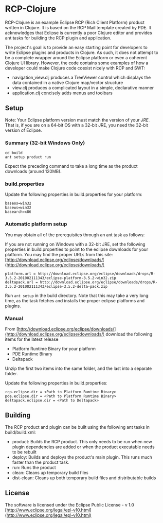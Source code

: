 # RCP-Clojure

RCP-Clojure is an example Eclipse RCP (Rich Client Platform) product written in Clojure. It is based on the RCP Mail 
template created by PDE.  It acknowledges that Eclipse is currently a poor Clojure editor and provides ant tasks for 
building the RCP plugin and application.

The project's goal is to provide an easy starting point for developers to write Eclipse plugins and products in Clojure.
As such, it does not attempt to be a complete wrapper around the Eclipse platform or even a coherent Clojure UI library.
However, the code contains some examples of how a developer could make Clojure code coexist nicely with RCP and SWT:

- navigation_view.clj produces a TreeViewer control which displays the data contained in a native Clojure map/vector structure
- view.clj produces a complicated layout in a simple, declarative manner
- application.clj concisely adds menus and toolbars

## Setup

Note: Your Eclipse platform version must match the version of your *JRE*.  That is, if you are on a 64-bit OS with a 32-bit
JRE, you need the 32-bit version of Eclipse.

### Summary (32-bit Windows Only)

    cd build
    ant setup product run

Expect the preceding command to take a long time as the product downloads (around 120MB).

### build.properties

Update the following properties in build.properties for your platform:

    baseos=win32
    basews=win32
    basearch=x86

### Automatic platform setup

You may obtain all of the prerequisites through an ant task as follows:

If you are not running on Windows with a 32-bit JRE, set the following properties in build.properties to point to the eclipse
downloads for your platform.  You may find the proper URLs from this site: 
[http://download.eclipse.org/eclipse/downloads/](http://download.eclipse.org/eclipse/downloads/)

    platform.url = http://download.eclipse.org/eclipse/downloads/drops/R-3.5.2-201002111343/eclipse-platform-3.5.2-win32.zip
    deltapack.url = http://download.eclipse.org/eclipse/downloads/drops/R-3.5.2-201002111343/eclipse-3.5.2-delta-pack.zip
    
Run `ant setup` in the build directory.  Note that this may take a very long time, as the task fetches and installs the proper
eclipse platforms and plugins.

### Manual

From [http://download.eclipse.org/eclipse/downloads/](http://download.eclipse.org/eclipse/downloads/) download the following items for the latest release

- Platform Runtime Binary for your platform
- PDE Runtime Binary
- Deltapack

Unzip the first two items into the same folder, and the last into a separate folder.

Update the following properties in build.properties:

    rcp.eclipse.dir = <Path to Platform Runtime Binary> 
    pde.eclipse.dir = <Path to Platform Runtime Binary>
    deltapack.eclipse.dir = <Path to Deltapack>

## Building

The RCP product and plugin can be built using the following ant tasks in build/build.xml:

- product: Builds the RCP product.  This only needs to be run when new plugin dependencies are added or when the product executable needs to be rebuilt
- deploy: Builds and deploys the product's main plugin.  This runs much faster than the product task.
- run: Runs the product
- clean: Cleans up temporary build files
- dist-clean: Cleans up both temporary build files and distributable builds

## License

The software is licensed under the Eclipse Public License - v 1.0 [http://www.eclipse.org/legal/epl-v10.html](http://www.eclipse.org/legal/epl-v10.html)